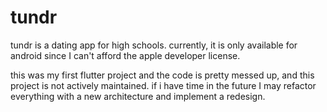 # tundr

tundr is a dating app for high schools. currently, it is only available for android since I can't afford the apple developer license.

this was my first flutter project and the code is pretty messed up, and this project is not actively maintained. if i have time in the future I may refactor everything with a new architecture and implement a redesign.
